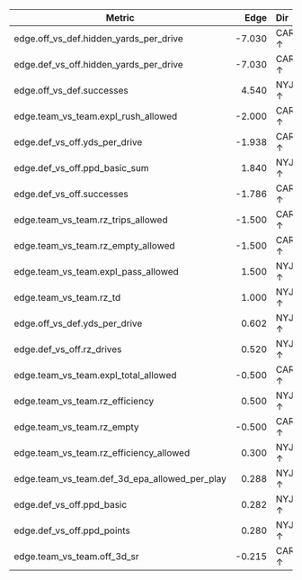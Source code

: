 | Metric | Edge | Dir |
|---|---:|:---|
| edge.off_vs_def.hidden_yards_per_drive | -7.030 | CAR ↑ |
| edge.def_vs_off.hidden_yards_per_drive | -7.030 | CAR ↑ |
| edge.off_vs_def.successes | 4.540 | NYJ ↑ |
| edge.team_vs_team.expl_rush_allowed | -2.000 | CAR ↑ |
| edge.def_vs_off.yds_per_drive | -1.938 | CAR ↑ |
| edge.def_vs_off.ppd_basic_sum | 1.840 | NYJ ↑ |
| edge.def_vs_off.successes | -1.786 | CAR ↑ |
| edge.team_vs_team.rz_trips_allowed | -1.500 | CAR ↑ |
| edge.team_vs_team.rz_empty_allowed | -1.500 | CAR ↑ |
| edge.team_vs_team.expl_pass_allowed | 1.500 | NYJ ↑ |
| edge.team_vs_team.rz_td | 1.000 | NYJ ↑ |
| edge.off_vs_def.yds_per_drive | 0.602 | NYJ ↑ |
| edge.def_vs_off.rz_drives | 0.520 | NYJ ↑ |
| edge.team_vs_team.expl_total_allowed | -0.500 | CAR ↑ |
| edge.team_vs_team.rz_efficiency | 0.500 | NYJ ↑ |
| edge.team_vs_team.rz_empty | -0.500 | CAR ↑ |
| edge.team_vs_team.rz_efficiency_allowed | 0.300 | NYJ ↑ |
| edge.team_vs_team.def_3d_epa_allowed_per_play | 0.288 | NYJ ↑ |
| edge.def_vs_off.ppd_basic | 0.282 | NYJ ↑ |
| edge.def_vs_off.ppd_points | 0.280 | NYJ ↑ |
| edge.team_vs_team.off_3d_sr | -0.215 | CAR ↑ |
